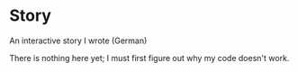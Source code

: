 # Story
An interactive story I wrote (German)

There is nothing here yet; I must first figure out why my code doesn't work.
